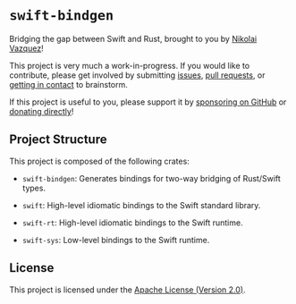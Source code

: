 # `swift-bindgen`

Bridging the gap between Swift and Rust, brought to you by
[Nikolai Vazquez](https://twitter.com/nikolaivazquez)!

This project is very much a work-in-progress. If you would like to contribute,
please get involved by submitting
[issues](https://github.com/rustswift/swift-bindgen/issues),
[pull requests](https://github.com/rustswift/swift-bindgen/pulls),
or [getting in contact](mailto:hello@nikolaivazquez.com?subject=swift-bindgen)
to brainstorm.

If this project is useful to you, please support it by
[sponsoring on GitHub](https://github.com/sponsors/nvzqz) or
[donating directly](https://www.paypal.me/nvzqz)!

## Project Structure

This project is composed of the following crates:

- `swift-bindgen`: Generates bindings for two-way bridging of Rust/Swift types.

- `swift`: High-level idiomatic bindings to the Swift standard library.

- `swift-rt`: High-level idiomatic bindings to the Swift runtime.

- `swift-sys`: Low-level bindings to the Swift runtime.

## License

This project is licensed under the [Apache License (Version 2.0)](https://github.com/rustswift/swift-bindgen/blob/main/LICENSE.txt).
